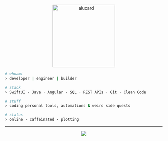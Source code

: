 <p align="center">
  <img src="https://media0.giphy.com/media/v1.Y2lkPTc5MGI3NjExeDQ5bDJnb3oydGxpa2ZxZTJkMjF3ZWxpbzlrZWwzZ2p2MXd0YmI4aCZlcD12MV9pbnRlcm5hbF9naWZfYnlfaWQmY3Q9cw/NxAmVSgImEmSgEvQSt/giphy.gif" width="200" alt="alucard">
</p>

```bash
# whoami
> developer | engineer | builder
```

```bash
# stack
> SwiftUI · Java · Angular · SQL · REST APIs · Git · Clean Code
```

```bash
# stuff
> coding personal tools, automations & weird side quests
```

```bash
# status
> online · caffeinated · plotting
```

---

<p align="center">
  <a href="https://github.com/w0lfxz">
    <img src="https://img.shields.io/badge/github-w0lfxz-181717?style=flat-square&logo=github" />
  </a>
</p>

